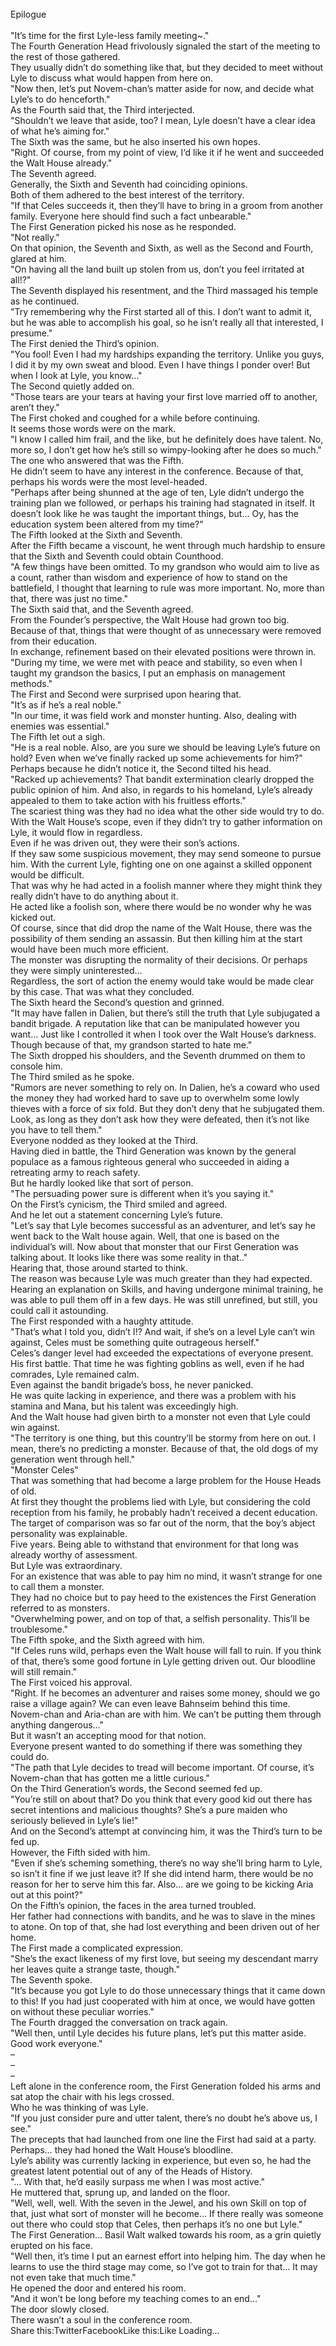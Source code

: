 <br/>
Epilogue<br/>
<br/>
"It’s time for the first Lyle-less family meeting~."<br/>
The Fourth Generation Head frivolously signaled the start of the meeting to the rest of those gathered.<br/>
They usually didn’t do something like that, but they decided to meet without Lyle to discuss what would happen from here on.<br/>
"Now then, let’s put Novem-chan’s matter aside for now, and decide what Lyle’s to do henceforth."<br/>
As the Fourth said that, the Third interjected.<br/>
"Shouldn’t we leave that aside, too? I mean, Lyle doesn’t have a clear idea of what he’s aiming for."<br/>
The Sixth was the same, but he also inserted his own hopes.<br/>
"Right. Of course, from my point of view, I‘d like it if he went and succeeded the Walt House already."<br/>
The Seventh agreed.<br/>
Generally, the Sixth and Seventh had coinciding opinions.<br/>
Both of them adhered to the best interest of the territory.<br/>
"If that Celes succeeds it, then they’ll have to bring in a groom from another family. Everyone here should find such a fact unbearable."<br/>
The First Generation picked his nose as he responded.<br/>
"Not really."<br/>
On that opinion, the Seventh and Sixth, as well as the Second and Fourth, glared at him.<br/>
"On having all the land built up stolen from us, don’t you feel irritated at all!?"<br/>
The Seventh displayed his resentment, and the Third massaged his temple as he continued.<br/>
"Try remembering why the First started all of this. I don’t want to admit it, but he was able to accomplish his goal, so he isn’t really all that interested, I presume."<br/>
The First denied the Third’s opinion.<br/>
"You fool! Even I had my hardships expanding the territory. Unlike you guys, I did it by my own sweat and blood. Even I have things I ponder over! But when I look at Lyle, you know…"<br/>
The Second quietly added on.<br/>
"Those tears are your tears at having your first love married off to another, aren’t they."<br/>
The First choked and coughed for a while before continuing.<br/>
It seems those words were on the mark.<br/>
"I know I called him frail, and the like, but he definitely does have talent. No, more so, I don’t get how he’s still so wimpy-looking after he does so much."<br/>
The one who answered that was the Fifth.<br/>
He didn’t seem to have any interest in the conference. Because of that, perhaps his words were the most level-headed.<br/>
"Perhaps after being shunned at the age of ten, Lyle didn’t undergo the training plan we followed, or perhaps his training had stagnated in itself. It doesn’t look like he was taught the important things, but… Oy, has the education system been altered from my time?"<br/>
The Fifth looked at the Sixth and Seventh.<br/>
After the Fifth became a viscount, he went through much hardship to ensure that the Sixth and Seventh could obtain Counthood.<br/>
"A few things have been omitted. To my grandson who would aim to live as a count, rather than wisdom and experience of how to stand on the battlefield, I thought that learning to rule was more important. No, more than that, there was just no time."<br/>
The Sixth said that, and the Seventh agreed.<br/>
From the Founder’s perspective, the Walt House had grown too big. Because of that, things that were thought of as unnecessary were removed from their education.<br/>
In exchange, refinement based on their elevated positions were thrown in.<br/>
"During my time, we were met with peace and stability, so even when I taught my grandson the basics, I put an emphasis on management methods."<br/>
The First and Second were surprised upon hearing that.<br/>
"It’s as if he’s a real noble."<br/>
"In our time, it was field work and monster hunting. Also, dealing with enemies was essential."<br/>
The Fifth let out a sigh.<br/>
"He is a real noble. Also, are you sure we should be leaving Lyle’s future on hold? Even when we’ve finally racked up some achievements for him?"<br/>
Perhaps because he didn’t notice it, the Second tilted his head.<br/>
"Racked up achievements? That bandit extermination clearly dropped the public opinion of him. And also, in regards to his homeland, Lyle’s already appealed to them to take action with his fruitless efforts."<br/>
The scariest thing was they had no idea what the other side would try to do.<br/>
With the Walt House’s scope, even if they didn’t try to gather information on Lyle, it would flow in regardless.<br/>
Even if he was driven out, they were their son’s actions.<br/>
If they saw some suspicious movement, they may send someone to pursue him. With the current Lyle, fighting one on one against a skilled opponent would be difficult.<br/>
That was why he had acted in a foolish manner where they might think they really didn’t have to do anything about it.<br/>
He acted like a foolish son, where there would be no wonder why he was kicked out.<br/>
Of course, since that did drop the name of the Walt House, there was the possibility of them sending an assassin. But then killing him at the start would have been much more efficient.<br/>
The monster was disrupting the normality of their decisions. Or perhaps they were simply uninterested…<br/>
Regardless, the sort of action the enemy would take would be made clear by this case. That was what they concluded.<br/>
The Sixth heard the Second’s question and grinned.<br/>
"It may have fallen in Dalien, but there’s still the truth that Lyle subjugated a bandit brigade. A reputation like that can be manipulated however you want… Just like I controlled it when I took over the Walt House’s darkness. Though because of that, my grandson started to hate me."<br/>
The Sixth dropped his shoulders, and the Seventh drummed on them to console him.<br/>
The Third smiled as he spoke.<br/>
"Rumors are never something to rely on. In Dalien, he’s a coward who used the money they had worked hard to save up to overwhelm some lowly thieves with a force of six fold. But they don’t deny that he subjugated them. Look, as long as they don’t ask how they were defeated, then it’s not like you have to tell them."<br/>
Everyone nodded as they looked at the Third.<br/>
Having died in battle, the Third Generation was known by the general populace as a famous righteous general who succeeded in aiding a retreating army to reach safety.<br/>
But he hardly looked like that sort of person.<br/>
"The persuading power sure is different when it’s you saying it."<br/>
On the First’s cynicism, the Third smiled and agreed.<br/>
And he let out a statement concerning Lyle’s future.<br/>
"Let’s say that Lyle becomes successful as an adventurer, and let’s say he went back to the Walt house again. Well, that one is based on the individual’s will. Now about that monster that our First Generation was talking about. It looks like there was some reality in that.."<br/>
Hearing that, those around started to think.<br/>
The reason was because Lyle was much greater than they had expected.<br/>
Hearing an explanation on Skills, and having undergone minimal training, he was able to pull them off in a few days. He was still unrefined, but still, you could call it astounding.<br/>
The First responded with a haughty attitude.<br/>
"That’s what I told you, didn’t I!? And wait, if she’s on a level Lyle can’t win against, Celes must be something quite outrageous herself."<br/>
Celes’s danger level had exceeded the expectations of everyone present.<br/>
His first battle. That time he was fighting goblins as well, even if he had comrades, Lyle remained calm.<br/>
Even against the bandit brigade’s boss, he never panicked.<br/>
He was quite lacking in experience, and there was a problem with his stamina and Mana, but his talent was exceedingly high.<br/>
And the Walt house had given birth to a monster not even that Lyle could win against.<br/>
"The territory is one thing, but this country’ll be stormy from here on out. I mean, there’s no predicting a monster. Because of that, the old dogs of my generation went through hell."<br/>
"Monster Celes"<br/>
That was something that had become a large problem for the House Heads of old.<br/>
At first they thought the problems lied with Lyle, but considering the cold reception from his family, he probably hadn’t received a decent education.<br/>
The target of comparison was so far out of the norm, that the boy’s abject personality was explainable.<br/>
Five years. Being able to withstand that environment for that long was already worthy of assessment.<br/>
But Lyle was extraordinary.<br/>
For an existence that was able to pay him no mind, it wasn’t strange for one to call them a monster.<br/>
They had no choice but to pay heed to the existences the First Generation referred to as monsters.<br/>
"Overwhelming power, and on top of that, a selfish personality. This’ll be troublesome."<br/>
The Fifth spoke, and the Sixth agreed with him.<br/>
"If Celes runs wild, perhaps even the Walt house will fall to ruin. If you think of that, there’s some good fortune in Lyle getting driven out. Our bloodline will still remain."<br/>
The First voiced his approval.<br/>
"Right. If he becomes an adventurer and raises some money, should we go raise a village again? We can even leave Bahnseim behind this time. Novem-chan and Aria-chan are with him. We can’t be putting them through anything dangerous…"<br/>
But it wasn’t an accepting mood for that notion.<br/>
Everyone present wanted to do something if there was something they could do.<br/>
"The path that Lyle decides to tread will become important. Of course, it’s Novem-chan that has gotten me a little curious."<br/>
On the Third Generation’s words, the Second seemed fed up.<br/>
"You’re still on about that? Do you think that every good kid out there has secret intentions and malicious thoughts? She’s a pure maiden who seriously believed in Lyle’s lie!"<br/>
And on the Second’s attempt at convincing him, it was the Third’s turn to be fed up.<br/>
However, the Fifth sided with him.<br/>
"Even if she’s scheming something, there’s no way she’ll bring harm to Lyle, so isn’t it fine if we just leave it? If she did intend harm, there would be no reason for her to serve him this far. Also… are we going to be kicking Aria out at this point?"<br/>
On the Fifth’s opinion, the faces in the area turned troubled.<br/>
Her father had connections with bandits, and he was to slave in the mines to atone. On top of that, she had lost everything and been driven out of her home.<br/>
The First made a complicated expression.<br/>
"She’s the exact likeness of my first love, but seeing my descendant marry her leaves quite a strange taste, though."<br/>
The Seventh spoke.<br/>
"It’s because you got Lyle to do those unnecessary things that it came down to this! If you had just cooperated with him at once, we would have gotten on without these peculiar worries."<br/>
The Fourth dragged the conversation on track again.<br/>
"Well then, until Lyle decides his future plans, let’s put this matter aside. Good work everyone."<br/>
–<br/>
–<br/>
–<br/>
Left alone in the conference room, the First Generation folded his arms and sat atop the chair with his legs crossed.<br/>
Who he was thinking of was Lyle.<br/>
"If you just consider pure and utter talent, there’s no doubt he’s above us, I see."<br/>
The precepts that had launched from one line the First had said at a party.<br/>
Perhaps… they had honed the Walt House’s bloodline.<br/>
Lyle’s ability was currently lacking in experience, but even so, he had the greatest latent potential out of any of the Heads of History.<br/>
"… With that, he’d easily surpass me when I was most active."<br/>
He muttered that, sprung up, and landed on the floor.<br/>
"Well, well, well. With the seven in the Jewel, and his own Skill on top of that, just what sort of monster will he become… If there really was someone out there who could stop that Celes, then perhaps it’s no one but Lyle."<br/>
The First Generation… Basil Walt walked towards his room, as a grin quietly erupted on his face.<br/>
"Well then, it’s time I put an earnest effort into helping him. The day when he learns to use the third stage may come, so I’ve got to train for that… It may not even take that much time."<br/>
He opened the door and entered his room.<br/>
"And it won’t be long before my teaching comes to an end…"<br/>
The door slowly closed.<br/>
There wasn’t a soul in the conference room.<br/>
Share this:TwitterFacebookLike this:Like Loading... <br/>
